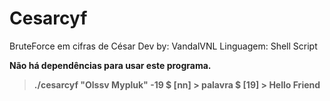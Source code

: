# Cesarcyf
BruteForce em cifras de César
Dev by: VandalVNL
Linguagem: Shell Script

<b>Não há dependências para usar este programa.<b>

<blockquote>
  ./cesarcyf "Olssv Mypluk" -19
  $ [nn] > 	palavra
  $ [19] >	Hello Friend
</blockquote>
